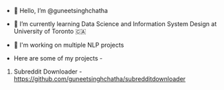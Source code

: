- 👋 Hello, I’m @guneetsinghchatha
- 🌱 I’m currently learning Data Science and Information System Design at University of Toronto 🇨🇦
- 💞️ I'm working on multiple NLP projects

- Here are some of my projects -

1. Subreddit Downloader - https://github.com/guneetsinghchatha/subredditdownloader
